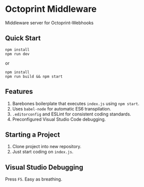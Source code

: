 # Octoprint Middleware

Middleware server for Octoprint-Webhooks

## Quick Start

```shell
npm install
npm run dev
```

or

```shell
npm install
npm run build && npm start
```

## Features
1. Barebones boilerplate that executes `index.js` using `npm start`.
1. Uses `babel-node` for automatic ES6 transpilation.
1. `.editorconfig` and ESLint for consistent coding standards.
1. Preconfigured Visual Studio Code debugging.

## Starting a Project
1. Clone project into new repository.
1. Just start coding on `index.js`.

## Visual Studio Debugging
Press `F5`. Easy as breathing.
